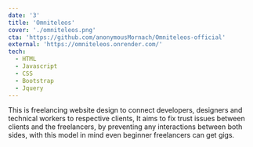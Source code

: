 ```yaml
---
date: '3'
title: 'Omniteleos'
cover: './omniteleos.png'
cta: 'https://github.com/anonymousMornach/Omniteleos-official'
external: 'https://omniteleos.onrender.com/'
tech:
  - HTML
  - Javascript
  - CSS
  - Bootstrap
  - Jquery
---
```


This is freelancing website design to connect developers, designers and technical workers to respective clients, It aims to fix trust issues between clients and the freelancers, by preventing any interactions between both sides, with this model in mind even beginner freelancers can get gigs.
